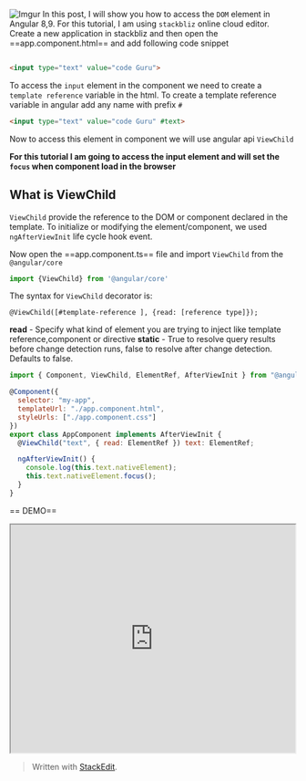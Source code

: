 
![Imgur](https://i.imgur.com/lbG85qP.png)
In this post, I will show you how to access the `DOM` element in Angular 8,9.
For this tutorial, I am using `stackbliz` online cloud editor. 
Create a new application in stackbliz and then open the ==app.component.html== and add following code snippet
``` HTML

<input type="text" value="code Guru">
```
To access the `input` element in the component we need to create a `template reference` variable in the html. To create a template reference variable in angular add any name with prefix `#`
``` html
<input type="text" value="code Guru" #text>
```
Now to access this element in component we will use angular api `ViewChild`


**For this tutorial I am going to access the input element and will set the `focus` when component load in the browser**

## What is ViewChild

`ViewChild` provide the reference to the DOM or component declared in the template. To initialize or modifying the element/component, we used `ngAfterViewInit` life cycle hook event.

Now open the ==app.component.ts== file and import `ViewChild` from the `@angular/core`
``` javascript
import {ViewChild} from '@angular/core'
```
The syntax for `ViewChild` decorator is:
```
@ViewChild([#template-reference ], {read: [reference type]});
```
**read** -  Specify what kind of element you are trying to inject like template reference,component or directive
**static** - True to resolve query results before change detection runs, false to resolve after change detection. Defaults to false.

``` javascript
import { Component, ViewChild, ElementRef, AfterViewInit } from "@angular/core";

@Component({
  selector: "my-app",
  templateUrl: "./app.component.html",
  styleUrls: ["./app.component.css"]
})
export class AppComponent implements AfterViewInit {
  @ViewChild("text", { read: ElementRef }) text: ElementRef;

  ngAfterViewInit() {
    console.log(this.text.nativeElement);
    this.text.nativeElement.focus();
  }
}
```
== DEMO==
<iframe src="https://stackblitz.com/edit/codeguru-dom?embed=1&file=src/app/app.component.ts&view=preview" width='500' height='400'></iframe>



> Written with [StackEdit](https://stackedit.io/).
<!--stackedit_data:
eyJwcm9wZXJ0aWVzIjoidGFnczogQW5ndWxhclxuIiwiaGlzdG
9yeSI6Wy0xNzY0NTM3MzUsMTcwNjQzNjc4M119
-->